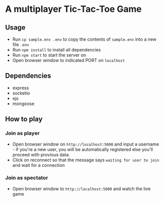 # A multiplayer Tic-Tac-Toe Game

## Usage
* Run `cp sample.env .env` to copy the contents of `sample.env` into a new file `.env`
* Run `npm install` to install all dependencies
* Run `npm start` to start the server on 
* Open browser window to indicated PORT on `localhost`


## Dependencies
* express
* socketio
* ejs
* mongoose

## How to play
### Join as player
* Open browser window on `http://localhost:5000` and input a username - if you're a new user, you will be automatically registered else you'll proceed with provious data.
* Click on reconnect so that the message says `waiting for user to join` and wait for a connection
### Join as spectator
* Open browser window to `http://localhost:5000` and watch the live game
